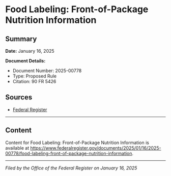 # Food Labeling: Front-of-Package Nutrition Information

## Summary

**Date:** January 16, 2025

**Document Details:**
- Document Number: 2025-00778
- Type: Proposed Rule
- Citation: 90 FR 5426

## Sources
- [Federal Register](https://www.federalregister.gov/documents/2025/01/16/2025-00778/food-labeling-front-of-package-nutrition-information)

---

## Content

Content for Food Labeling: Front-of-Package Nutrition Information is available at https://www.federalregister.gov/documents/2025/01/16/2025-00778/food-labeling-front-of-package-nutrition-information.

---

*Filed by the Office of the Federal Register on January 16, 2025*
